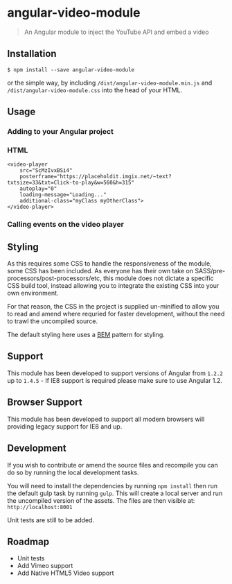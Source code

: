 # angular-video-module

> An Angular module to inject the YouTube API and embed a video

## Installation

```
$ npm install --save angular-video-module
```

or the simple way, by including ``/dist/angular-video-module.min.js`` and ``/dist/angular-video-module.css`` into the head of your HTML.


## Usage

### Adding to your Angular project


### HTML

```
<video-player
    src="ScMzIvxBSi4"
    posterframe="https://placeholdit.imgix.net/~text?txtsize=33&txt=Click-to-play&w=560&h=315"
    autoplay="0"
    loading-message="Loading..."
    additional-class="myClass myOtherClass">
</video-player>
```

### Calling events on the video player




## Styling
As this requires some CSS to handle the responsiveness of the module, some CSS has been included. As everyone has their own take on SASS/pre-processors/post-processors/etc, this module does not dictate a specific CSS build tool, instead allowing you to integrate the existing CSS into your own environment.

For that reason, the CSS in the project is supplied un-minified to allow you to read and amend where requried for faster development, without the need to trawl the uncompiled source.

The default styling here uses a [BEM](https://en.bem.info/) pattern for styling.

## Support

This module has been developed to support versions of Angular from ``1.2.2`` up to ``1.4.5`` - If IE8 support is required please make sure to use Angular 1.2.

## Browser Support
This module has been developed to support all modern browsers will providing legacy support for IE8 and up.

## Development
If you wish to contribute or amend the source files and recompile you can do so by running the local development tasks.

You will need to install the dependencies by running ```npm install``` then run the default gulp task by running ```gulp```. This will create a local server and run the uncompiled version of the assets. The files are then visible at: ```http://localhost:8001```

Unit tests are still to be added.

## Roadmap

* Unit tests
* Add Vimeo support
* Add Native HTML5 Video support
